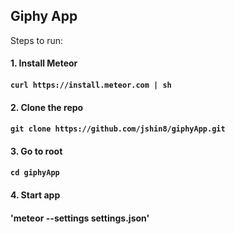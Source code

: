 ## Giphy App

Steps to run:

#### 1. Install Meteor

#### `curl https://install.meteor.com | sh`


#### 2. Clone the repo 

#### `git clone https://github.com/jshin8/giphyApp.git`


#### 3. Go to root

#### `cd giphyApp`


#### 4. Start app

#### 'meteor --settings settings.json'
